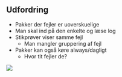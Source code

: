 ## Udfordring

- Pakker der fejler er uoverskuelige
- Man skal ind på den enkelte og læse log
- Stikprøver viser samme fejl
  - Man mangler gruppering af fejl
- Pakker kan også køre always/dagligt
  - Hvor tit fejler de?

<img src="{{asset_folder}}/CI_pck_failed.png" data-autoplay>